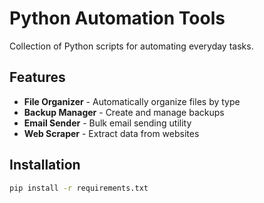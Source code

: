 # Python Automation Tools

Collection of Python scripts for automating everyday tasks.

## Features

- **File Organizer** - Automatically organize files by type
- **Backup Manager** - Create and manage backups
- **Email Sender** - Bulk email sending utility
- **Web Scraper** - Extract data from websites

## Installation
```bash
pip install -r requirements.txt